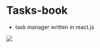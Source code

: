# Tasks-book

- task manager written in react.js

[![](https://img.shields.io/badge/-Browse-3f3f3f?style=for-the-badge&logo=github)](https://rizvandev.github.io/my-task-manager/)
